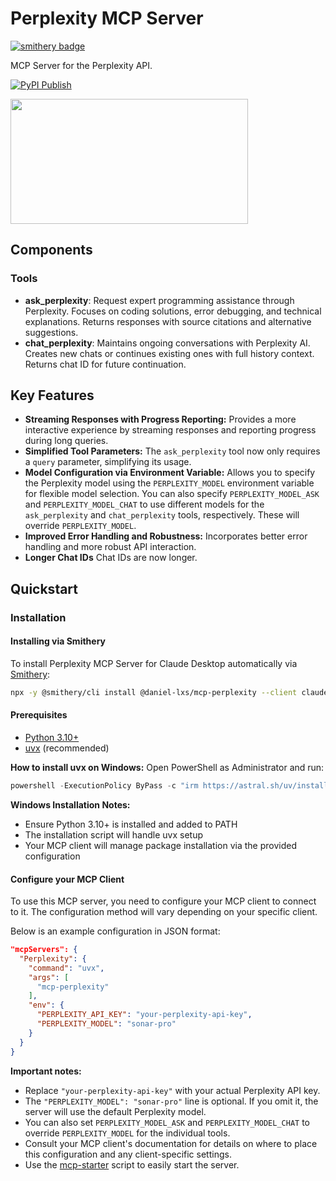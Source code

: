# Perplexity MCP Server

[![smithery badge](https://smithery.ai/badge/@daniel-lxs/mcp-perplexity)](https://smithery.ai/server/@daniel-lxs/mcp-perplexity)

MCP Server for the Perplexity API.

[![PyPI Publish](https://github.com/daniel-lxs/mcp-perplexity/actions/workflows/pypi-publish.yml/badge.svg)](https://github.com/daniel-lxs/mcp-perplexity/actions/workflows/pypi-publish.yml)

<a href="https://glama.ai/mcp/servers/0nggjl0ohi">
  <img width="380" height="200" src="https://glama.ai/mcp/servers/0nggjl0ohi/badge" />
</a>

## Components

### Tools

- **ask_perplexity**: Request expert programming assistance through Perplexity. Focuses on coding solutions, error debugging, and technical explanations. Returns responses with source citations and alternative suggestions.
- **chat_perplexity**: Maintains ongoing conversations with Perplexity AI. Creates new chats or continues existing ones with full history context. Returns chat ID for future continuation.

## Key Features

- **Streaming Responses with Progress Reporting:**  Provides a more interactive experience by streaming responses and reporting progress during long queries.
- **Simplified Tool Parameters:** The `ask_perplexity` tool now only requires a `query` parameter, simplifying its usage.
- **Model Configuration via Environment Variable:**  Allows you to specify the Perplexity model using the `PERPLEXITY_MODEL` environment variable for flexible model selection.  You can also specify `PERPLEXITY_MODEL_ASK` and `PERPLEXITY_MODEL_CHAT` to use different models for the `ask_perplexity` and `chat_perplexity` tools, respectively.  These will override `PERPLEXITY_MODEL`.
- **Improved Error Handling and Robustness:** Incorporates better error handling and more robust API interaction.
- **Longer Chat IDs** Chat IDs are now longer.


## Quickstart

### Installation

#### Installing via Smithery

To install Perplexity MCP Server for Claude Desktop automatically via [Smithery](https://smithery.ai/server/@daniel-lxs/mcp-perplexity):

```bash
npx -y @smithery/cli install @daniel-lxs/mcp-perplexity --client claude
```

#### Prerequisites

- [Python 3.10+](https://www.python.org/downloads/)
- [uvx](https://docs.astral.sh/uv/getting-started/installation/) (recommended)

**How to install uvx on Windows:**
Open PowerShell as Administrator and run:

```powershell
powershell -ExecutionPolicy ByPass -c "irm https://astral.sh/uv/install.ps1 | iex"
```

**Windows Installation Notes:**
- Ensure Python 3.10+ is installed and added to PATH
- The installation script will handle uvx setup
- Your MCP client will manage package installation via the provided configuration

#### Configure your MCP Client

To use this MCP server, you need to configure your MCP client to connect to it. The configuration method will vary depending on your specific client.

Below is an example configuration in JSON format:

```json
"mcpServers": {
  "Perplexity": {
    "command": "uvx",
    "args": [
      "mcp-perplexity"
    ],
    "env": {
      "PERPLEXITY_API_KEY": "your-perplexity-api-key",
      "PERPLEXITY_MODEL": "sonar-pro"
    }
  }
}
```

**Important notes:**
- Replace `"your-perplexity-api-key"` with your actual Perplexity API key.
- The `"PERPLEXITY_MODEL": "sonar-pro"` line is optional. If you omit it, the server will use the default Perplexity model.
- You can also set `PERPLEXITY_MODEL_ASK` and `PERPLEXITY_MODEL_CHAT` to override `PERPLEXITY_MODEL` for the individual tools.
- Consult your MCP client's documentation for details on where to place this configuration and any client-specific settings.
- Use the [mcp-starter](https://github.com/daniel-lxs/mcp-starter) script to easily start the server.
